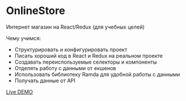 # OnlineStore
Интернет магазин на React/Redux (для учебных целей)

Чему учимся:
* Структурировать и конфигурировать проект
* Писать хороший код в React и Redux на реальном проекте
* Создавать переиспользуемые селекторы и компоненты
* Отделять работу с данными от екшенов
* Использовать библиотеку Ramda для удобной работы с данными
* Получать данные от API

<a href="http://www.onlinestore.mpavelut.beget.tech/">Live DEMO</a> 
